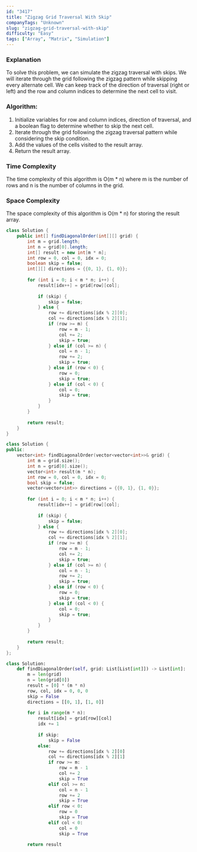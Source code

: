 ```yaml
---
id: "3417"
title: "Zigzag Grid Traversal With Skip"
companyTags: "Unknown"
slug: "zigzag-grid-traversal-with-skip"
difficulty: "Easy"
tags: ["Array", "Matrix", "Simulation"]
---
```


### Explanation

To solve this problem, we can simulate the zigzag traversal with skips. We will iterate through the grid following the zigzag pattern while skipping every alternate cell. We can keep track of the direction of traversal (right or left) and the row and column indices to determine the next cell to visit. 

### Algorithm:
1. Initialize variables for row and column indices, direction of traversal, and a boolean flag to determine whether to skip the next cell.
2. Iterate through the grid following the zigzag traversal pattern while considering the skip condition.
3. Add the values of the cells visited to the result array.
4. Return the result array.

### Time Complexity
The time complexity of this algorithm is O(m * n) where m is the number of rows and n is the number of columns in the grid.

### Space Complexity
The space complexity of this algorithm is O(m * n) for storing the result array.
```java
class Solution {
    public int[] findDiagonalOrder(int[][] grid) {
        int m = grid.length;
        int n = grid[0].length;
        int[] result = new int[m * n];
        int row = 0, col = 0, idx = 0;
        boolean skip = false;
        int[][] directions = {{0, 1}, {1, 0}};
        
        for (int i = 0; i < m * n; i++) {
            result[idx++] = grid[row][col];
            
            if (skip) {
                skip = false;
            } else {
                row += directions[idx % 2][0];
                col += directions[idx % 2][1];
                if (row >= m) {
                    row = m - 1;
                    col += 2;
                    skip = true;
                } else if (col >= n) {
                    col = n - 1;
                    row += 2;
                    skip = true;
                } else if (row < 0) {
                    row = 0;
                    skip = true;
                } else if (col < 0) {
                    col = 0;
                    skip = true;
                }
            }
        }
        
        return result;
    }
}
```

```cpp
class Solution {
public:
    vector<int> findDiagonalOrder(vector<vector<int>>& grid) {
        int m = grid.size();
        int n = grid[0].size();
        vector<int> result(m * n);
        int row = 0, col = 0, idx = 0;
        bool skip = false;
        vector<vector<int>> directions = {{0, 1}, {1, 0}};
        
        for (int i = 0; i < m * n; i++) {
            result[idx++] = grid[row][col];
            
            if (skip) {
                skip = false;
            } else {
                row += directions[idx % 2][0];
                col += directions[idx % 2][1];
                if (row >= m) {
                    row = m - 1;
                    col += 2;
                    skip = true;
                } else if (col >= n) {
                    col = n - 1;
                    row += 2;
                    skip = true;
                } else if (row < 0) {
                    row = 0;
                    skip = true;
                } else if (col < 0) {
                    col = 0;
                    skip = true;
                }
            }
        }
        
        return result;
    }
};
```

```python
class Solution:
    def findDiagonalOrder(self, grid: List[List[int]]) -> List[int]:
        m = len(grid)
        n = len(grid[0])
        result = [0] * (m * n)
        row, col, idx = 0, 0, 0
        skip = False
        directions = [[0, 1], [1, 0]]
        
        for i in range(m * n):
            result[idx] = grid[row][col]
            idx += 1
            
            if skip:
                skip = False
            else:
                row += directions[idx % 2][0]
                col += directions[idx % 2][1]
                if row >= m:
                    row = m - 1
                    col += 2
                    skip = True
                elif col >= n:
                    col = n - 1
                    row += 2
                    skip = True
                elif row < 0:
                    row = 0
                    skip = True
                elif col < 0:
                    col = 0
                    skip = True
        
        return result
```